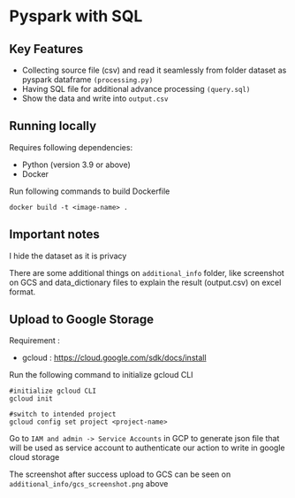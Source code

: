# Pyspark with SQL

## Key Features
- Collecting source file (csv) and read it seamlessly from folder dataset as pyspark dataframe `(processing.py)`
- Having SQL file for additional advance processing `(query.sql)`
- Show the data and write into `output.csv`

## Running locally
Requires following dependencies: 
- Python (version 3.9 or above)
- Docker

Run following commands to build Dockerfile
```shell
docker build -t <image-name> .
```

## Important notes
I hide the dataset as it is privacy

There are some additional things on `additional_info` folder, like screenshot on GCS and data_dictionary files to explain the result (output.csv) on excel format.

## Upload to Google Storage

Requirement : 
- gcloud : https://cloud.google.com/sdk/docs/install

Run the following command to initialize gcloud CLI
```shell
#initialize gcloud CLI
gcloud init

#switch to intended project
gcloud config set project <project-name>

```
Go to `IAM and admin -> Service Accounts` in GCP to generate json file that will be used as service account to authenticate our action to write in google cloud storage


The screenshot after success upload to GCS can be seen on `additional_info/gcs_screenshot.png` above
